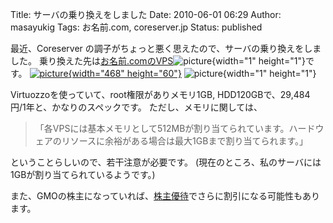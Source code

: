 Title: サーバの乗り換えをしました
Date: 2010-06-01 06:29
Author: masayukig
Tags: お名前.com, coreserver.jp
Status: published

最近、Coreserver
の調子がちょっと悪く思えたので、サーバの乗り換えをしました。
乗り換えた先は[お名前.comのVPS](http://px.a8.net/svt/ejp?a8mat=1NUO6C+EAG2I+50+35IPWY)![picture](http://www.0r2.info/blog/wp-content/uploads/2011/01/03.gif){width="1" height="1"}です。
[  ![picture](http://www29.a8.net/svt/bgt?aid=100528356024&wid=002&eno=01&mid=s00000000018019029000&mc=1){width="468" height="60"}](http://px.a8.net/svt/ejp?a8mat=1NUO6C+EAG2I+50+35AKPD)
![picture](http://www16.a8.net/0.gif?a8mat=1NUO6C+EAG2I+50+35AKPD){width="1" height="1"}

Virtuozzoを使っていて、root権限がありメモリ1GB,
HDD120GBで、29,484円/1年と、かなりのスペックです。
ただし、メモリに関しては、

> 「各VPSには基本メモリとして512MBが割り当てられています。ハードウェアのリソースに余裕がある場合は最大1GBまで割り当てられます。」

ということらしいので、若干注意が必要です。
(現在のところ、私のサーバには1GBが割り当てられているようです。)

また、GMOの株主になっていれば、[株主優待](http://ir.gmo.jp/stock/returns-stockholders/#a4)でさらに割引になる可能性もあります。
